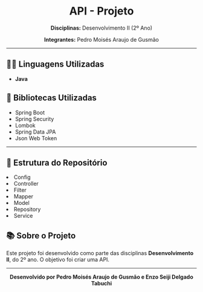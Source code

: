 <h1 align="center">API - Projeto</h1>

<p align="center">
  <strong>Disciplinas:</strong> Desenvolvimento II (2º Ano)
</p>

<p align="center">
  <strong>Integrantes:</strong> Pedro Moisés Araujo de Gusmão
</p>

<hr>

<h2>👨‍💻 Linguagens Utilizadas</h2>
<ul>
  <li><strong>Java</strong></li>
</ul>
<ul>

</ul>

<h2>📖 Bibliotecas Utilizadas</h2>
<ul>
  <li>Spring Boot</li>
  <li>Spring Security</li>
  <li>Lombok</li>
  <li>Spring Data JPA</li>
  <li>Json Web Token</li>
</ul>

<hr>

<h2>📂 Estrutura do Repositório</h2>
  <li>Config</li>
  <li>Controller</li>
  <li>Filter</li>
  <li>Mapper</li>
  <li>Model</li>
  <li>Repository</li>
  <li>Service</li>
<ul>
</ul>

<h2>📚 Sobre o Projeto</h2>
<p>
  Este projeto foi desenvolvido como parte das disciplinas <strong>Desenvolvimento II</strong>,
  do 2º ano. O objetivo foi criar uma API.
</p>

<hr>

<p align="center">
  <strong>Desenvolvido por Pedro Moisés Araujo de Gusmão e Enzo Seiji Delgado Tabuchi</strong>
</p>
